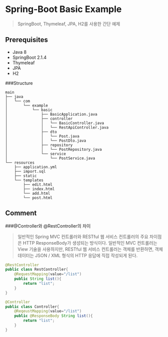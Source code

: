 Spring-Boot Basic Example
=========================
>SpringBoot, Thymeleaf, JPA, H2를 사용한 간단 예제

Prerequisites
-------------
* Java 8
* SpringBoot 2.1.4
* Thymeleaf
* JPA
* H2

###Structure
````
main
├── java
│   └── com
│       └── example
│           └── basic
│               ├── BasicApplication.java
│               ├── controller
│               │   └── BasicController.java
│               │   └── RestApiController.java
│               ├── dto
│               │   └── Post.java
│               │   └── PostDto.java
│               ├── repository
│               │   └── PostRepository.java
│               └── service
│                   └── PostService.java
└── resources
    ├── application.yml
    ├── import.sql
    ├── static
    └── templates
        ├── edit.html
        ├── index.html
        └── add.html
        └── post.html
 ````
 
 Comment
 -------
###@Controller와 @RestController의 차이
 >일반적인 Spring MVC 컨트롤러와 RESTful 웹 서비스 컨트롤러의 주요 차이점은 HTTP ResponseBody가 생성되는 방식이다. 
 일반적인 MVC 컨트롤러는 View 기술을 사용하지만, RESTful 웹 서비스 컨트롤러는 객체를 반환하면, 객체 데이터는 JSON / XML 형식의 HTTP 응답에 직접 작성되게 된다.
 
~~~java
@RestController
public class RestController{
    @RequestMapping(value="/list")
    public String list(){
        return "list";
    }
}
~~~
~~~java
@Controller
public class Controller{
    @ReqeustMapping(value="/list")
    public @ResponseBody String list(){
        return "list";
    }
}
~~~
